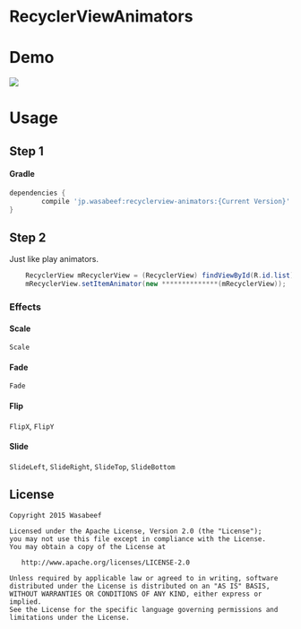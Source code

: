 RecyclerViewAnimators
======================

# Demo

![](aaaa.gif)

# Usage

## Step 1

#### Gradle
```groovy
dependencies {
        compile 'jp.wasabeef:recyclerview-animators:{Current Version}'
}
```

## Step 2

Just like play animators.

```java
    RecyclerView mRecyclerView = (RecyclerView) findViewById(R.id.list);
    mRecyclerView.setItemAnimator(new **************(mRecyclerView));
```

### Effects

#### Scale
`Scale`

#### Fade
`Fade`

#### Flip
`FlipX`, `FlipY`

#### Slide
`SlideLeft`, `SlideRight`, `SlideTop`, `SlideBottom`

License
-------

    Copyright 2015 Wasabeef

    Licensed under the Apache License, Version 2.0 (the "License");
    you may not use this file except in compliance with the License.
    You may obtain a copy of the License at

       http://www.apache.org/licenses/LICENSE-2.0

    Unless required by applicable law or agreed to in writing, software
    distributed under the License is distributed on an "AS IS" BASIS,
    WITHOUT WARRANTIES OR CONDITIONS OF ANY KIND, either express or implied.
    See the License for the specific language governing permissions and
    limitations under the License.

